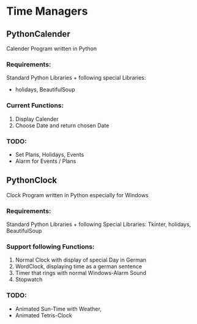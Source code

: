 # Time Managers

## PythonCalender

Calender Program written in Python

### Requirements:
Standard Python Libraries + following special Libraries:
- holidays, BeautifulSoup

### Current Functions:
1. Display Calender
2. Choose Date and return chosen Date

### TODO:
- Set Plans, Holidays, Events
- Alarm for Events / Plans

## PythonClock

Clock Program written in Python especially for Windows

### Requirements:
Standard Python Libraries + following Special Libraries:
Tkinter, holidays, BeautifulSoup

### Support following Functions:
1. Normal Clock with display of special Day in German
2. WordClock, displaying time as a german sentence
3. Timer that rings with normal Windows-Alarm Sound
4. Stopwatch

### TODO:
- Animated Sun-Time with Weather,
- Animated Tetris-Clock
